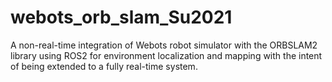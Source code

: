 # webots_orb_slam_Su2021
A non-real-time integration of Webots robot simulator with the ORBSLAM2 library using ROS2 for environment localization and mapping with the intent of being extended to a fully real-time system.
